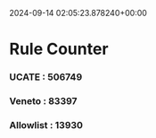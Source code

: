 2024-09-14 02:05:23.878240+00:00
# Rule Counter 
 ### UCATE : 506749

 ### Veneto : 83397

 ### Allowlist : 13930